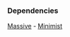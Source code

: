 
### Dependencies ###

[Massive](https://massivejs.org/get-started) - [Minimist](https://github.com/substack/minimist)
